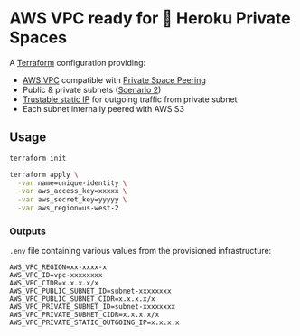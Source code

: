 AWS VPC ready for 🍐 Heroku Private Spaces
===========================================

A [Terraform](https://www.terraform.io/) configuration providing:

* [AWS VPC](https://docs.aws.amazon.com/AmazonVPC/latest/UserGuide/VPC_Introduction.html) compatible with [Private Space Peering](https://devcenter.heroku.com/articles/private-space-peering)
* Public & private subnets ([Scenario 2](https://docs.aws.amazon.com/AmazonVPC/latest/UserGuide/VPC_Scenario2.html))
* [Trustable static IP](https://devcenter.heroku.com/articles/private-spaces#trusted-ip-ranges) for outgoing traffic from private subnet 
* Each subnet internally peered with AWS S3

Usage
-----

```bash
terraform init

terraform apply \
  -var name=unique-identity \
  -var aws_access_key=xxxxx \
  -var aws_secret_key=yyyyy \
  -var aws_region=us-west-2
```

### Outputs

`.env` file containing various values from the provisioned infrastructure:

```
AWS_VPC_REGION=xx-xxxx-x
AWS_VPC_ID=vpc-xxxxxxxx
AWS_VPC_CIDR=x.x.x.x/x
AWS_VPC_PUBLIC_SUBNET_ID=subnet-xxxxxxxx
AWS_VPC_PUBLIC_SUBNET_CIDR=x.x.x.x/x
AWS_VPC_PRIVATE_SUBNET_ID=subnet-xxxxxxxx
AWS_VPC_PRIVATE_SUBNET_CIDR=x.x.x.x/x
AWS_VPC_PRIVATE_STATIC_OUTGOING_IP=x.x.x.x
```
